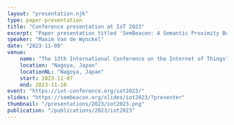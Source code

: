 ```yaml
---
layout: "presentation.njk"
type: paper-presentation
title: "Conference presentation at IoT 2023"
excerpt: "Paper presentation titled 'SemBeacon: A Semantic Proximity Beacon Solution for Discovering and Detecting the Position of Physical Things'"
speaker: "Maxim Van de Wynckel"
date: "2023-11-08"
venue:
    name: "The 13th International Conference on the Internet of Things"
    location: "Nagoya, Japan"
    locationNL: "Nagoya, Japan"
    start: 2023-11-07
    end: 2023-11-10
event: "https://iot-conference.org/iot2023/"
slides: "https://sembeacon.org/slides/iot2023/?presenter"
thumbnail: "/presentations/2023/iot2023.png"
publication: "/publications/2023/iot2023"
---
```

